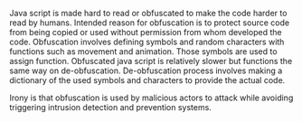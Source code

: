 Java script is made hard to read or obfuscated to make the code harder to read by humans. Intended reason for obfuscation is to protect source code from being copied or used without permission from whom developed the code.
Obfuscation involves defining symbols and random characters with functions such as movement and animation. Those symbols are used to assign function.
Obfuscated java script is relatively slower but functions the same way on de-obfuscation. De-obfuscation process involves making a dictionary of the used symbols and characters to provide the actual code.

Irony is that obfuscation is used by malicious actors to attack while avoiding triggering intrusion detection and prevention systems. 